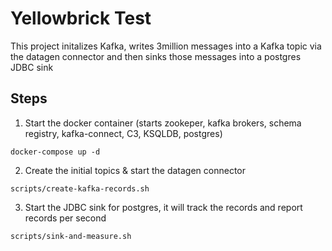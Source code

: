 # Yellowbrick Test

This project initalizes Kafka, writes 3million messages into a Kafka topic via the datagen connector and then sinks those messages into a postgres JDBC sink

## Steps

1. Start the docker container (starts zookeper, kafka brokers, schema registry, kafka-connect, C3, KSQLDB, postgres)
```
docker-compose up -d
```
2. Create the initial topics & start the datagen connector
```
scripts/create-kafka-records.sh
```

3. Start the JDBC sink for postgres, it will track the records and report records per second
```
scripts/sink-and-measure.sh
```

